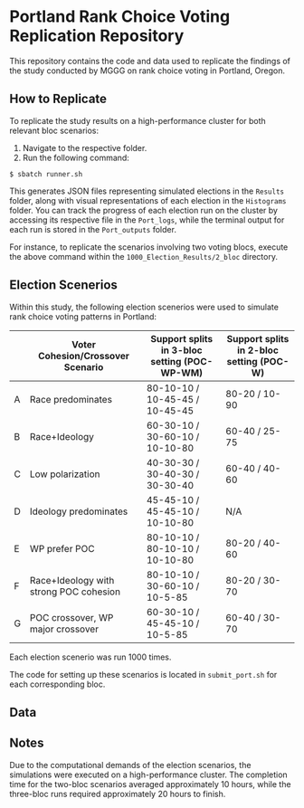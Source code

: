 # Portland Rank Choice Voting Replication Repository

This repository contains the code and data used to replicate the findings of the study conducted by MGGG on rank choice voting in Portland, Oregon.

## How to Replicate

To replicate the study results on a high-performance cluster for both relevant bloc scenarios:

1. Navigate to the respective folder.
2. Run the following command:

```console
$ sbatch runner.sh
```

This generates JSON files representing simulated elections in the `Results` folder, along with visual representations of each election in the `Histograms` folder. You can track the progress of each election run on the cluster by accessing its respective file in the `Port_logs`, while the terminal output for each run is stored in the `Port_outputs` folder.

For instance, to replicate the scenarios involving two voting blocs, execute the above command within the `1000_Election_Results/2_bloc` directory.

## Election Scenerios  

Within this study, the following election scenerios were used to simulate rank choice voting patterns in Portland:  

|  | Voter Cohesion/Crossover Scenario                | Support splits in 3-bloc setting (POC-WP-WM) | Support splits in 2-bloc setting (POC-W) |
|---------|--------------------------------------------------|---------------------------------------------|------------------------------------------|
| A       | Race predominates                                | 80-10-10 / 10-45-45 / 10-45-45             | 80-20 / 10-90                            |
| B       | Race+Ideology                                    | 60-30-10 / 30-60-10 / 10-10-80             | 60-40 / 25-75                            |
| C       | Low polarization                                 | 40-30-30 / 30-40-30 / 30-30-40             | 60-40 / 40-60                            |
| D       | Ideology predominates                           | 45-45-10 / 45-45-10 / 10-10-80             | N/A                                      |
| E       | WP prefer POC                                    | 80-10-10 / 80-10-10 / 10-10-80             | 80-20 / 40-60                            |
| F       | Race+Ideology with strong POC cohesion           | 80-10-10 / 30-60-10 / 10-5-85              | 80-20 / 30-70                            |
| G       | POC crossover, WP major crossover                | 60-30-10 / 45-45-10 / 10-5-85              | 60-40 / 30-70                            |

Each election scenerio was run 1000 times.

The code for setting up these scenarios is located in  `submit_port.sh` for each corresponding bloc.

## Data  

## Notes
Due to the computational demands of the election scenarios, the simulations were executed on a high-performance cluster. The completion time for the two-bloc scenarios averaged approximately 10 hours, while the three-bloc runs required approximately 20 hours to finish.
